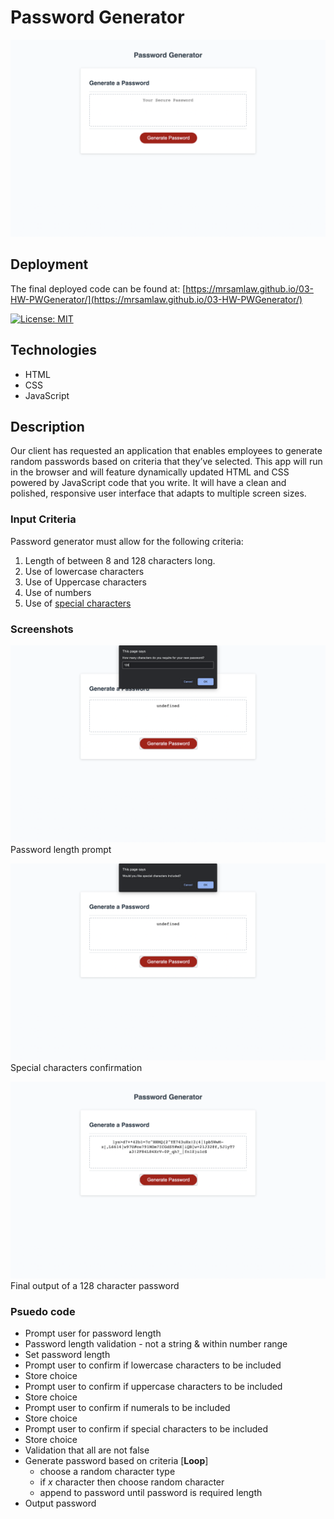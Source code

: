# Password Generator

![Initial Screen](assets/images/PWGen-00.png)

## Deployment
The final deployed code can be found at:
[https://mrsamlaw.github.io/03-HW-PWGenerator/](https://mrsamlaw.github.io/03-HW-PWGenerator/)

[![License: MIT](https://img.shields.io/badge/License-MIT-yellow.svg)](https://opensource.org/licenses/MIT)

## Technologies
- HTML
- CSS
- JavaScript

## Description
Our client has requested an application that enables employees to generate random passwords based on criteria that they’ve selected. This app will run in the browser and will feature dynamically updated HTML and CSS powered by JavaScript code that you write. It will have a clean and polished, responsive user interface that adapts to multiple screen sizes.

### Input Criteria 
Password generator must allow for the following criteria:
1. Length of between 8 and 128 characters long.
2. Use of lowercase characters
3. Use of Uppercase characters
4. Use of numbers
5. Use of [special characters](https://www.owasp.org/index.php/Password_special_characters)

### Screenshots
![Password Length prompt](assets/images/PWGen-01.png)
Password length prompt

![Special Characters confirmation](assets/images/PWGen-05.png)
Special characters confirmation

![Final Password Output](assets/images/PWGen-06.png)
Final output of a 128 character password

### Psuedo code
- Prompt user for password length
- Password length validation - not a string & within number range
- Set password length
- Prompt user to confirm if lowercase characters to be included
- Store choice
- Prompt user to confirm if uppercase characters to be included
- Store choice
- Prompt user to confirm if numerals to be included
- Store choice
- Prompt user to confirm if special characters to be included
- Store choice
- Validation that all are not false
- Generate password based on criteria [**Loop**]
    - choose a random character type
    - if *x* character then choose random character
    - append to password until password is required length
- Output password
